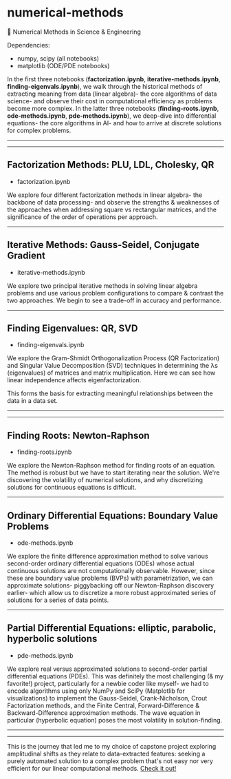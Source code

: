 # numerical-methods
🧮 Numerical Methods in Science &amp; Engineering

Dependencies:
- numpy, scipy (all notebooks)
- matplotlib (ODE/PDE notebooks)

In the first three notebooks (<b>factorization.ipynb</b>, <b>iterative-methods.ipynb</b>, <b>finding-eigenvals.ipynb</b>), we walk through the historical methods of extracting meaning from data (linear algebra)- the core algorithms of data science- and observe their cost in computational efficiency as problems become more complex. 
In the latter three notebooks (<b>finding-roots.ipynb</b>, <b>ode-methods.ipynb</b>, <b>pde-methods.ipynb</b>), we deep-dive into differential equations- the core algorithms in AI- and how to arrive at discrete solutions for complex problems.  

---  
---  

## Factorization Methods: PLU, LDL, Cholesky, QR
- factorization.ipynb

We explore four different factorization methods in linear algebra- the backbone of data processing- and observe the strengths & weaknesses of the approaches when addressing square vs rectangular matrices, and the significance of the order of operations per approach.

---  

## Iterative Methods: Gauss-Seidel, Conjugate Gradient
- iterative-methods.ipynb

We explore two principal iterative methods in solving linear algebra problems and use various problem configurations to compare & contrast the two approaches. We begin to see a trade-off in accuracy and performance.

---  

## Finding Eigenvalues: QR, SVD
- finding-eigenvals.ipynb

We explore the Gram-Shmidt Orthogonalization Process (QR Factorization) and Singular Value Decomposition (SVD) techniques in determining the λs (eigenvalues) of matrices and matrix multiplication. Here we can see how linear independence affects eigenfactorization.  

This forms the basis for extracting meaningful relationships between the data in a data set.

---  
---  

## Finding Roots: Newton-Raphson
- finding-roots.ipynb

We explore the Newton-Raphson method for finding roots of an equation. The method is robust but we have to start iterating near the solution. We're discovering the volatility of numerical solutions, and why discretizing solutions for continuous equations is difficult.

---  

## Ordinary Differential Equations: Boundary Value Problems
- ode-methods.ipynb

We explore the finite difference approximation method to solve various second-order ordinary differential equations (ODEs) whose actual continuous solutions are not computationally observable. However, since these are boundary value problems (BVPs) with parametrization, we can approximate solutions- piggybacking off our Newton-Raphson discovery earlier- which allow us to discretize a more robust approximated series of solutions for a series of data points.

---  

## Partial Differential Equations: elliptic, parabolic, hyperbolic solutions
- pde-methods.ipynb

We explore real versus approximated solutions to second-order partial differential equations (PDEs). This was definitely the most challenging (& my favorite!) project, particularly for a newbie coder like myself- we had to encode algorithms using only NumPy and SciPy (Matplotlib for visualizations) to implement the Gauss-Seidel, Crank-Nicholson, Crout Factorization methods, and the Finite Central, Forward-Difference & Backward-Difference approximation methods. The wave equation in particular (hyperbolic equation) poses the most volatility in solution-finding.

---  
---  

This is the journey that led me to my choice of capstone project exploring amplitudinal shifts as they relate to data-extracted features: seeking a purely automated solution to a complex problem that's not easy nor very efficient for our linear computational methods. [Check it out!](https://github.com/rlhinrichs/DeepSleepAI)
